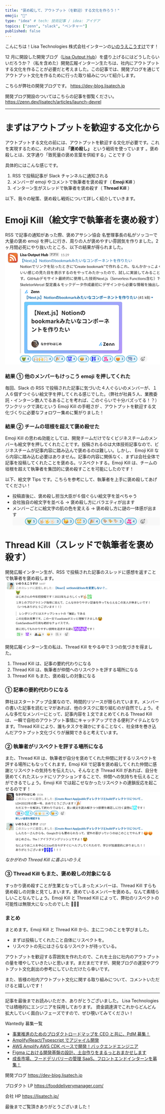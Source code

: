```yaml
---
title: "褒め殺して、アウトプット（を歓迎）する文化を作ろう！"
emoji: "🌟"
type: "idea" # tech: 技術記事 / idea: アイデア
topics: ["zenn", "slack", "ベンチャー"]
published: false
---
```


こんにちは！Lisa Technologies 株式会社インターンの[いのうえこうすけ](https://dev-blog.lisatech.jp/members/kosukeinoue/)です！

12 月に開設した開発ブログ（[Lisa Output Hub](https://dev-blog.lisatech.jp)）を盛り上げるにはどうしたらいいだろうか？（私を含めた）開発広報インターン生たちは、社内にアウトプットする文化を作ることが必要だと考えました。この記事では、開発ブログを通じてアウトプット文化を作るために行った取り組みについて紹介します。

こちらが弊社の開発ブログです。
https://dev-blog.lisatech.jp

開発ブログ開設のついてはこちらの記事を御覧ください。
https://zenn.dev/lisatech/articles/launch-devrel

---

# まずはアウトプットを歓迎する文化から

アウトプットする文化の前には、アウトプットを歓迎する文化が必要です。これを実現するために、われわれは **「褒め殺し」** という戦術を使っています 。褒め殺しとは、文字通り「致死量の褒め言葉を供給する」ことです 😏

具体的にはこんな感じです。

1. RSS で投稿記事が Slack チャンネルに通知される
2. メンバーが emoji やコメントで執筆者を褒め殺す（ **Emoji Kill** ）
3. インターン生がスレッドで執筆者を褒め殺す（ **Thread Kill** ）

以下、我々の秘策、褒め殺し戦術について詳しく紹介していきます。

# Emoji Kill（絵文字で執筆者を褒め殺す）

RSS で記事の通知があった際、褒めアサシン協会 名誉理事長の私がソッコーで大量の褒め emoji を押しに行き、周りの人が褒めやすい雰囲気を作りました。2 ヶ月間必死にやり抜いたところ、以下の結果が得られました。
![](/images/ex-emoji-kill2.png)

### 結果 ① 他のメンバーもけっこう emoji を押してくれた

毎回、Slack の RSS で投稿された記事に気づいた４人ぐらいのメンバーが、１人６個ずつぐらい絵文字を押してくれる感じでした。（弊社が社員５人、業務委託・インターン数人でるあることを考れば、このぐらいで十分バズってる！？） ワンクリックで済むという Emoji Kill の手軽さが 、アウトプットを歓迎する文化づくりに必要なフォロワー集めに繋がりました！

### 結果 ② チームの垣根を超えて褒め殺せた

Emoji Kill の思わぬ効能としては、開発チームだけでなくビジネスチームのメンバーも絵文字を押してくれたことです。投稿されるのは大体技術記事なので、ビジネスチームが記事内容に踏み込んで褒めるのは難しい。しかし、 Emoji Kill なら内容に踏み込む必要はありません。記事の内容に関係なく、まずは会社全体で記事を投稿してくれたことを褒める。リスペクトする。Emoji Kill は、チームの垣根を超えて執筆者を集団的に褒め殺すことを可能にしたのです！

以下、絵文字 Tips です。こちらを参考にして、執筆者を上手に褒め殺してあげてください！

- 投稿直後に、褒め殺し担当大臣が６個ぐらい絵文字を並べちゃう
- 会社独自の絵文字を並べる → 褒め殺し方にバラエティが出ます
- メンバーごとに絵文字の肌の色を変える → 褒め殺し方に謎の一体感が出ます
  ![](/images/emoji-line.png)

# Thread Kill（スレッドで執筆者を褒め殺す）

開発広報インターン生が、RSS で投稿された記事のスレッドに感想を返すことで執筆者を褒め殺します。
![](/images/ex-thread-kill.png)

開発広報インターン生の私は、Thread Kill をやる中で３つの気づきを得ました。

1. Thread Kill は、記事の要約代わりになる
2. Thread Kill は、執筆者が仲間へのリスペクトを評する場所になる
3. Thread Kill もまた、褒め殺しの対象になる

### ① 記事の要約代わりになる

弊社はスタートアップ企業なので、時間的リソースが限られています。メンバーの書いた記事を読むヒマがあれば、他のタスクに取り組むのが自然でしょう。そんな多忙なメンバーにとって、記事内容を１文でまとめてくれる Thread Kill は、一瞬で自社のアウトプット事情にキャッチアップできる便利アイテムとなります。Thread Kill により、誰もタスクを疎かにすることなく、社全体を巻き込んだアウトプット文化づくりが展開できると考えています。

### ② 執筆者がリスペクトを評する場所になる

また、Thread Kill は、執筆者が自分を褒めてくれた仲間に対するリスペクトを評する場所にもなってくれます。Emoji Kill で記事を褒め殺してくれた仲間に感謝とリスペクトの気持ちを伝えたい。そんなとき Thread Kill があれば、自分を褒めてくれたスレッドにリアクションすることで、仲間への気持ちを伝えることができるでしょう。Emoji Kill では起こせなかったリスペクトの連鎖反応を起こせるのです！
![](/images/thread-kill.png)
_なかがわの Thread Kill に喜ぶいのうえ_

### ③ Thread Kill もまた、褒め殺しの対象になる

すっかり褒め殺すことが生業となってしまったメンバーは、Thread Kill すらも褒め殺しの対象と見てしまいます。褒めているメンバーを褒める。なんて素晴らしいことなんでしょう。Emoji Kill と Thread Kill によって、弊社のリスペクトの可能性は無限大になったのでした 🎉🎉🎉

### まとめ

まとめます。Emoji Kill と Thread Kill から、主に二つのことを学びました。

- まずは投稿してくれたこと自体にリスペクトを。
- リスペクトの先にはさらなるリスペクトが待っている。

アウトプットを歓迎する雰囲気を作れたので、これを土台に社内のアウトプットの量を増やしていきたいと思います。まだまだですが、開発ブログの運営やアウトプット文化創出の参考にしていただけたら幸いです。

また、皆様の社内アウトプット文化に関する取り組みについて、コメントいただけると嬉しいです！

---

記事を最後までお読みいただき、ありがとうございました。
Lisa Technologies では積極的にエンジニアを採用しております。
資金調達済でこれからどんどん拡大していく面白いフェーズですので、ぜひ覗いてみてください！

Wantedly 募集一覧

- [事業推進のためのプロダクトロードマップを CEO と共に、PdM 募集！](https://www.wantedly.com/projects/753234)
- [Amplify/React/Typescript でアジャイル開発](https://www.wantedly.com/projects/765141)
- [AWS Amplify,AWS CDK ベースで開発！バックエンドエンジニア](https://www.wantedly.com/projects/752467)
- [Figma における開発基盤の設計、土台作りをまるっとおまかせします](https://www.wantedly.com/projects/766407)
- [成長市場、フードデリバリーの管理 SaaS。フロントエンドインターンを募集！](https://www.wantedly.com/projects/752452)

開発ブログ
https://dev-blog.lisatech.jp

プロダクト LP
https://fooddeliverymanager.com/

会社 HP
https://lisatech.jp/

最後までご覧頂きありがとうございました！
